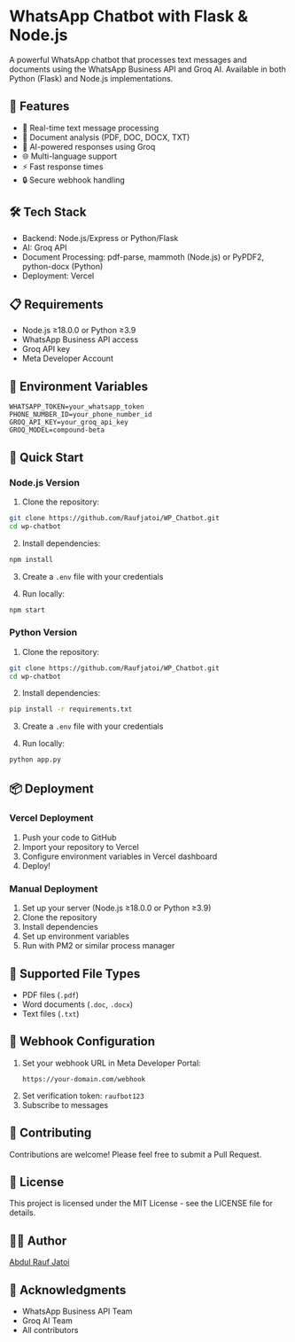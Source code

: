 # WhatsApp Chatbot with Flask & Node.js

A powerful WhatsApp chatbot that processes text messages and documents using the WhatsApp Business API and Groq AI. Available in both Python (Flask) and Node.js implementations.

## 🌟 Features

- 💬 Real-time text message processing
- 📄 Document analysis (PDF, DOC, DOCX, TXT)
- 🤖 AI-powered responses using Groq
- 🌐 Multi-language support
- ⚡ Fast response times
- 🔒 Secure webhook handling

## 🛠️ Tech Stack

- Backend: Node.js/Express or Python/Flask
- AI: Groq API
- Document Processing: pdf-parse, mammoth (Node.js) or PyPDF2, python-docx (Python)
- Deployment: Vercel

## 📋 Requirements

- Node.js ≥18.0.0 or Python ≥3.9
- WhatsApp Business API access
- Groq API key
- Meta Developer Account

## 🔑 Environment Variables

```env
WHATSAPP_TOKEN=your_whatsapp_token
PHONE_NUMBER_ID=your_phone_number_id
GROQ_API_KEY=your_groq_api_key
GROQ_MODEL=compound-beta
```

## 🚀 Quick Start

### Node.js Version

1. Clone the repository:
```bash
git clone https://github.com/Raufjatoi/WP_Chatbot.git
cd wp-chatbot
```

2. Install dependencies:
```bash
npm install
```

3. Create a `.env` file with your credentials

4. Run locally:
```bash
npm start
```

### Python Version

1. Clone the repository:
```bash
git clone https://github.com/Raufjatoi/WP_Chatbot.git
cd wp-chatbot
```

2. Install dependencies:
```bash
pip install -r requirements.txt
```

3. Create a `.env` file with your credentials

4. Run locally:
```bash
python app.py
```

## 📦 Deployment

### Vercel Deployment

1. Push your code to GitHub
2. Import your repository to Vercel
3. Configure environment variables in Vercel dashboard
4. Deploy!

### Manual Deployment

1. Set up your server (Node.js ≥18.0.0 or Python ≥3.9)
2. Clone the repository
3. Install dependencies
4. Set up environment variables
5. Run with PM2 or similar process manager

## 📄 Supported File Types

- PDF files (`.pdf`)
- Word documents (`.doc`, `.docx`)
- Text files (`.txt`)

## 🔧 Webhook Configuration

1. Set your webhook URL in Meta Developer Portal:
   ```
   https://your-domain.com/webhook
   ```
2. Set verification token: `raufbot123`
3. Subscribe to messages

## 🤝 Contributing

Contributions are welcome! Please feel free to submit a Pull Request.

## 📝 License

This project is licensed under the MIT License - see the LICENSE file for details.

## 👨‍💻 Author

[Abdul Rauf Jatoi](https://rauf-psi.vercel.app/)

## 🙏 Acknowledgments

- WhatsApp Business API Team
- Groq AI Team
- All contributors


